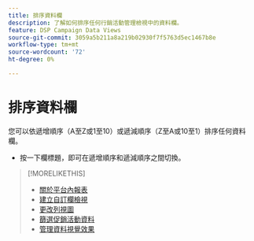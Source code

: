 ```yaml
---
title: 排序資料欄
description: 了解如何排序任何行銷活動管理檢視中的資料欄。
feature: DSP Campaign Data Views
source-git-commit: 3059a5b211a8a219b02930f7f5763d5ec1467b8e
workflow-type: tm+mt
source-wordcount: '72'
ht-degree: 0%

---
```


# 排序資料欄

您可以依遞增順序（A至Z或1至10）或遞減順序（Z至A或10至1）排序任何資料欄。

* 按一下欄標題，即可在遞增順序和遞減順序之間切換。

>[!MORELIKETHIS]
>
>* [關於平台內報表](campaign-reports-about.md)
>* [建立自訂欄檢視](column-view-create.md)
>* [更改列視圖](column-view-change.md)
>* [篩選促銷活動資料](campaign-data-filter.md)
>* [管理資料視覺效果](campaign-data-visualization-manage.md)

